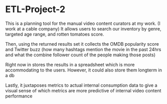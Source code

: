 # ETL-Project-2

This is a planning tool for the manual video content curators at my work. (I work at a cable company) It allows users to search our inventory by genre, targeted age range, and rotten tomatoes score. 

Then, using the returned results set it collects the OMDB popularity score and Twitter buzz (how many hashtags mention the movie in the past 24hrs and what the combine follower count of the people making those posts)

Right now in stores the results in a spreadsheet which is more accommodating to the users. However, it could also store them longterm in a db

Lastly, it juxtaposes metrics to actual internal consumption data to give a visual sense of which metrics are more predictive of internal video content performance
